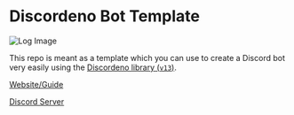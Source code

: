# Discordeno Bot Template

![Log Image](https://i.imgur.com/09skKfz.png)

This repo is meant as a template which you can use to create a Discord bot very
easily using the [Discordeno library (`v13`)](https://github.com/discordeno/discordeno).

[Website/Guide](https://discordeno.mod.land/)

[Discord Server](https://discord.com/invite/5vBgXk3UcZ)
